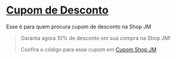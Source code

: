 # [Cupom de Desconto](https://github.com/CupomDeDesconto/Promocoes/blob/main/README.md)
Esse é para quem procura cupom de desconto na Shop JM
<blockquote cite="https://asasdodesconto.com/casa-e-decoracao/garanta-agora-10-de-desconto-em-sua-compra-na-shop-jm-15477"><p>Garanta agora 10% de desconto em sua compra na Shop JM!</p><footer>Confira o código para esse cupom em <a href="https://asasdodesconto.com/casa-e-decoracao/garanta-agora-10-de-desconto-em-sua-compra-na-shop-jm-15477">Cupom Shop JM</a></footer></blockquote>